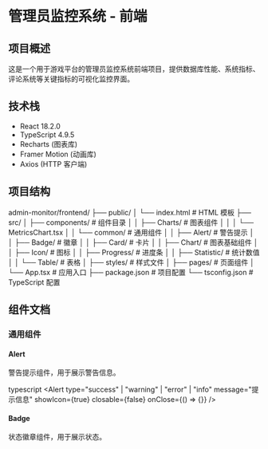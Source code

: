# 管理员监控系统 - 前端

## 项目概述
这是一个用于游戏平台的管理员监控系统前端项目，提供数据库性能、系统指标、评论系统等关键指标的可视化监控界面。

## 技术栈
- React 18.2.0
- TypeScript 4.9.5
- Recharts (图表库)
- Framer Motion (动画库)
- Axios (HTTP 客户端)

## 项目结构 

admin-monitor/frontend/
├── public/
│ └── index.html # HTML 模板
├── src/
│ ├── components/ # 组件目录
│ │ ├── Charts/ # 图表组件
│ │ │ └── MetricsChart.tsx
│ │ └── common/ # 通用组件
│ │ ├── Alert/ # 警告提示
│ │ ├── Badge/ # 徽章
│ │ ├── Card/ # 卡片
│ │ ├── Chart/ # 图表基础组件
│ │ ├── Icon/ # 图标
│ │ ├── Progress/ # 进度条
│ │ ├── Statistic/ # 统计数值
│ │ └── Table/ # 表格
│ ├── styles/ # 样式文件
│ ├── pages/ # 页面组件
│ └── App.tsx # 应用入口
├── package.json # 项目配置
└── tsconfig.json # TypeScript 配置


## 组件文档

### 通用组件

#### Alert
警告提示组件，用于展示警告信息。

typescript
<Alert
type="success" | "warning" | "error" | "info"
message="提示信息"
showIcon={true}
closable={false}
onClose={() => {}}
/>



#### Badge
状态徽章组件，用于展示状态。
